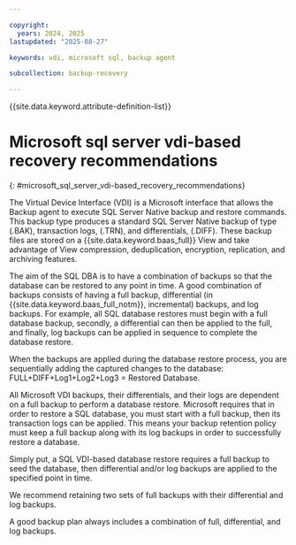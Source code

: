 ```yaml
---

copyright:
  years: 2024, 2025
lastupdated: "2025-08-27"

keywords: vdi, microsoft sql, backup agent

subcollection: backup-recovery

---
```


{{site.data.keyword.attribute-definition-list}}

# Microsoft sql server vdi-based recovery recommendations
{: #microsoft_sql_server_vdi-based_recovery_recommendations}

The Virtual Device Interface (VDI) is a Microsoft interface that allows the Backup agent to execute SQL Server Native backup and restore commands. This backup type produces a standard SQL Server Native backup of type (.BAK), transaction logs, (.TRN), and differentials, (.DIFF). These backup files are stored on a {{site.data.keyword.baas_full}} View and take advantage of View compression, deduplication, encryption, replication, and archiving features.

The aim of the SQL DBA is to have a combination of backups so that the database can be restored to any point in time. A good combination of backups consists of having a full backup, differential (in {{site.data.keyword.baas_full_notm}}, incremental) backups, and log backups. For example, all SQL database restores must begin with a full database backup, secondly, a differential can then be applied to the full, and finally, log backups can be applied in sequence to complete the database restore.

When the backups are applied during the database restore process, you are sequentially adding the captured changes to the database: FULL+DIFF+Log1+Log2+Log3 = Restored Database.

All Microsoft VDI backups, their differentials, and their logs are dependent on a full backup to perform a database restore. Microsoft requires that in order to restore a SQL database, you must start with a full backup, then its transaction logs can be applied. This means your backup retention policy must keep a full backup along with its log backups in order to successfully restore a database.

Simply put, a SQL VDI-based database restore requires a full backup to seed the database, then differential and/or log backups are applied to the specified point in time.

We recommend retaining two sets of full backups with their differential and log backups.

A good backup plan always includes a combination of full, differential, and log backups.
